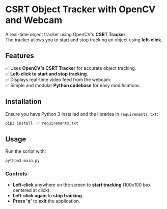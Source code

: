 # CSRT Object Tracker with OpenCV and Webcam

A real-time object tracker using OpenCV's **CSRT Tracker**.  
The tracker allows you to start and stop tracking an object using **left-click**.

## Features
✅ Uses **OpenCV's CSRT Tracker** for accurate object tracking.  
✅ **Left-click to start and stop tracking**.  
✅ Displays real-time video feed from the webcam.  
✅ Simple and modular **Python codebase** for easy modifications.  

## Installation

Ensure you have Python 3 installed and the libraries in `requirements.txt`:

```sh
pip3 install -r requirements.txt
```

## Usage

Run the script with:

```sh
python3 main.py
```

### **Controls**
- **Left-click** anywhere on the screen to **start tracking** (100x100 box centered at click).
- **Left-click again** to **stop tracking**.
- **Press 'q'** to **exit** the application.